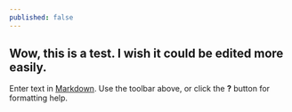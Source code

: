 ```yaml
---
published: false
---
```


## Wow, this is a test. I wish it could be edited more easily.

Enter text in [Markdown](http://daringfireball.net/projects/markdown/). Use the toolbar above, or click the **?** button for formatting help.
